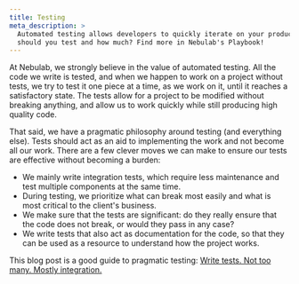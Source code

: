 ```yaml
---
title: Testing
meta_description: >
  Automated testing allows developers to quickly iterate on your product with confidence, but what
  should you test and how much? Find more in Nebulab's Playbook!
---
```


At Nebulab, we strongly believe in the value of automated testing. All the code we write is tested, 
and when we happen to work on a project without tests, we try to test it one piece at a time, as we 
work on it, until it reaches a satisfactory state. The tests allow for a project to be modified 
without breaking anything, and allow us to work quickly while still producing high quality code.

That said, we have a pragmatic philosophy around testing (and everything else). Tests should act as 
an aid to implementing the work and not become all our work. There are a few clever moves we can 
make to ensure our tests are effective without becoming a burden:

- We mainly write integration tests, which require less maintenance and test multiple components
  at the same time.
- During testing, we prioritize what can break most easily and what is most critical to the client's 
  business.
- We make sure that the tests are significant: do they really ensure that the code does not break,
  or would they pass in any case?
- We write tests that also act as documentation for the code, so that they can be used as a resource 
  to understand how the project works.

This blog post is a good guide to pragmatic testing: 
[Write tests. Not too many. Mostly integration.](https://blog.kentcdodds.com/write-tests-not-too-many-mostly-integration-5e8c7fff591c)
